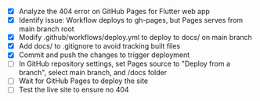 - [x] Analyze the 404 error on GitHub Pages for Flutter web app
- [x] Identify issue: Workflow deploys to gh-pages, but Pages serves from main branch root
- [x] Modify .github/workflows/deploy.yml to deploy to docs/ on main branch
- [x] Add docs/ to .gitignore to avoid tracking built files
- [x] Commit and push the changes to trigger deployment
- [ ] In GitHub repository settings, set Pages source to "Deploy from a branch", select main branch, and /docs folder
- [ ] Wait for GitHub Pages to deploy the site
- [ ] Test the live site to ensure no 404
